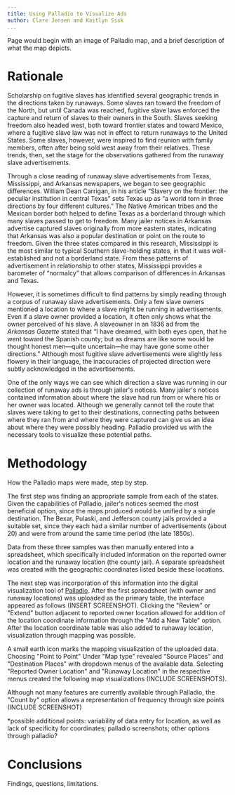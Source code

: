 ```yaml
---
title: Using Palladio to Visualize Ads
author: Clare Jensen and Kaitlyn Sisk
...
```


Page would begin with an image of Palladio map, and a brief description of what the map depicts.

# Rationale

Scholarship on fugitive slaves has identified several geographic trends in the directions taken by runaways. Some slaves ran toward the freedom of the North, but until Canada was reached, fugitive slave laws enforced the capture and return of slaves to their owners in the South. Slaves seeking freedom also headed west, both toward frontier states and toward Mexico, where a fugitive slave law was not in effect to return runaways to the United States. Some slaves, however, were inspired to find reunion with family members, often after being sold west away from their relatives. These trends, then, set the stage for the observations gathered from the runaway slave advertisements.

Through a close reading of runaway slave advertisements from Texas, Mississippi, and Arkansas newspapers, we began to see geographic differences. William Dean Carrigan, in his article “Slavery on the frontier: the peculiar institution in central Texas” sets Texas up as “a world torn in three directions by four different cultures.” The Native American tribes and the Mexican border both helped to define Texas as a borderland through which many slaves passed to get to freedom. Many jailer notices in Arkansas advertise captured slaves originally from more eastern states, indicating that Arkansas was also a popular destination or point on the route to freedom. Given the three states compared in this research, Mississippi is the most similar to typical Southern slave-holding states, in that it was well-established and not a borderland state. From these patterns of advertisement in relationship to other states,  Mississippi provides a barometer of “normalcy” that allows comparison of differences in Arkansas and Texas.

However, it is sometimes difficult to find patterns by simply reading through a corpus of runaway slave advertisements. Only a few slave owners mentioned a location to where a slave might be running in advertisements. Even if a slave owner provided a location, it often only shows what the owner perceived of his slave. A slaveowner in an 1836 ad from the *Arkansas Gazette* stated that “I have dreamed, with both eyes open, that he went toward the Spanish county; but as dreams are like some would be thought honest men―quite uncertain―he may have gone some other directions.” Although most fugitive slave advertisements were slightly less flowery in their language, the inaccuracies of projected direction were subtly acknowledged in the advertisements.

One of the only ways we can see which direction a slave was running in our collection of runaway ads is through jailer's notices. Many jailer's notices contained information about where the slave had run from or where his or her owner was located. Although we generally cannot tell the route that slaves were taking to get to their destinations, connecting paths between where they ran from and where they were captured can give us an idea about where they were possibly heading. Palladio provided us with the necessary tools to visualize these potential paths.

# Methodology

How the Palladio maps were made, step by step.

The first step was finding an appropriate sample from each of the states. Given the capabilities of Palladio, jailer's notices seemed the most beneficial option, since the maps produced would be unified by a single destination. The Bexar, Pulaski, and Jefferson county jails provided a suitable set, since they each had a similar number of advertisements (about 20) and were from around the same time period (the late 1850s).

Data from these three samples was then manually entered into a spreadsheet, which specifically included information on the reported owner location and the runaway location (the county jail). A separate spreadsheet was created with the geographic coordinates listed beside these locations.

The next step was incorporation of this information into the digital visualization tool of [Palladio](http://palladio.designhumanities.org/). After the first spreadsheet (with owner and runaway locations) was uploaded as the primary table, the interface appeared as follows (INSERT SCREENSHOT). Clicking the "Review" or "Extend" button adjacent to reported owner location allowed for addition of the location coordinate information through the "Add a New Table"  option. After the location coordinate table was also added to runaway location, visualization through mapping was possible.

A small earth icon marks the mapping visualization of the uploaded data. Choosing "Point to Point" Under "Map type" revealed "Source Places" and "Destination Places" with dropdown menus of the available data. Selecting "Reported Owner Location" and "Runaway Location" in the respective menus created the following map visualizations (INCLUDE SCREENSHOTS).

Although not many features are currently available through Palladio, the "Count by" option allows a representation of frequency through size points (INCLUDE SCREENSHOT)

*possible additional points: variability of data entry for location, as well as lack of specificity for coordinates; palladio screenshots; other options through palladio?

# Conclusions

Findings, questions, limitations.
